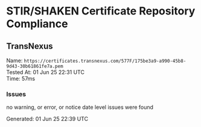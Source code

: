 # STIR/SHAKEN Certificate Repository Compliance

## TransNexus

Name: `https://certificates.transnexus.com/577F/175be3a9-a990-45b8-9d43-30b61861fe7a.pem`\
Tested At: 01 Jun 25 22:31 UTC\
Time: 57ms

### Issues

no warning, or error, or notice date level issues were found

Generated: 01 Jun 25 22:39 UTC